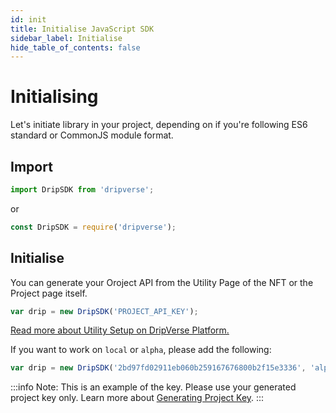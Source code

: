 ```yaml
---
id: init
title: Initialise JavaScript SDK
sidebar_label: Initialise
hide_table_of_contents: false
---
```


# Initialising
Let's initiate library in your project, depending on if you're following ES6 standard or CommonJS module format.

## Import

```js
import DripSDK from 'dripverse';
```
or
```js
const DripSDK = require('dripverse');
```

## Initialise

You can generate your Oroject API from the Utility Page of the NFT or the Project page itself.
```js
var drip = new DripSDK('PROJECT_API_KEY');
```
[Read more about Utility Setup on DripVerse Platform.](../../concepts/utility/gatekeeper/setup.md)

If you want to work on `local` or `alpha`, please add the following:
```js
var drip = new DripSDK('2bd97fd02911eb060b259167676800b2f15e3336', 'alpha');
```
:::info
Note: This is an example of the key. Please use your generated project key only. Learn more about [Generating Project Key](../../guide/utility/gatekeeper/setup.md).
:::
